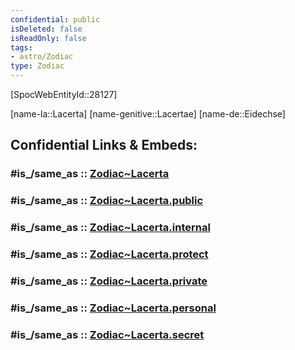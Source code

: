 ```yaml
---
confidential: public
isDeleted: false
isReadOnly: false
tags:
- astro/Zodiac
type: Zodiac
---
```


[SpocWebEntityId::28127]



[name-la::Lacerta]
[name-genitive::Lacertae]
[name-de::Eidechse]


## Confidential Links & Embeds: 

### #is_/same_as :: [Zodiac~Lacerta](/_Standards/Astronomy/Star~Constellation/Zodiac~Lacerta.md) 

### #is_/same_as :: [Zodiac~Lacerta.public](/_public/Astronomy/Star~Constellation/Zodiac~Lacerta.public.md) 

### #is_/same_as :: [Zodiac~Lacerta.internal](/_internal/Astronomy/Star~Constellation/Zodiac~Lacerta.internal.md) 

### #is_/same_as :: [Zodiac~Lacerta.protect](/_protect/Astronomy/Star~Constellation/Zodiac~Lacerta.protect.md) 

### #is_/same_as :: [Zodiac~Lacerta.private](/_private/Astronomy/Star~Constellation/Zodiac~Lacerta.private.md) 

### #is_/same_as :: [Zodiac~Lacerta.personal](/_personal/Astronomy/Star~Constellation/Zodiac~Lacerta.personal.md) 

### #is_/same_as :: [Zodiac~Lacerta.secret](/_secret/Astronomy/Star~Constellation/Zodiac~Lacerta.secret.md)

